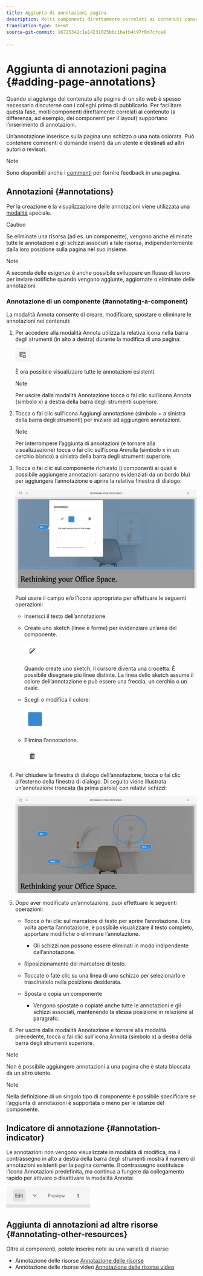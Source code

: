 ```yaml
---
title: Aggiunta di annotazioni pagina
description: Molti componenti direttamente correlati ai contenuti consentono di aggiungere un’annotazione
translation-type: tm+mt
source-git-commit: 16725342c1a14231025bbc1bafb4c97f0d7cfce8

---
```



# Aggiunta di annotazioni pagina {#adding-page-annotations}

Quando si aggiunge del contenuto alle pagine di un sito web è spesso necessario discuterne con i colleghi prima di pubblicarlo. Per facilitare questa fase, molti componenti direttamente correlati al contenuto (a differenza, ad esempio, dei componenti per il layout) supportano l’inserimento di annotazioni.

Un’annotazione inserisce sulla pagina uno schizzo o una nota colorata. Può contenere commenti o domande inseriti da un utente e destinati ad altri autori o revisori.

>[!NOTE]
>
>Sono disponibili anche i [commenti](/help/sites-cloud/authoring/getting-started/basic-handling.md#timeline) per fornire feedback in una pagina.

## Annotazioni {#annotations}

Per la creazione e la visualizzazione delle annotazioni viene utilizzata una [modalità](/help/sites-cloud/authoring/fundamentals/environment-tools.md#page-modes) speciale.

>[!CAUTION]
>
>Se eliminate una risorsa (ad es. un componente), vengono anche eliminate tutte le annotazioni e gli schizzi associati a tale risorsa, indipendentemente dalla loro posizione sulla pagina nel suo insieme.

>[!NOTE]
>
>A seconda delle esigenze è anche possibile sviluppare un flusso di lavoro per inviare notifiche quando vengono aggiunte, aggiornate o eliminate delle annotazioni.

### Annotazione di un componente {#annotating-a-component}

La modalità Annota consente di creare, modificare, spostare o eliminare le annotazioni nei contenuti:

1. Per accedere alla modalità Annota utilizza la relativa icona nella barra degli strumenti (in alto a destra) durante la modifica di una pagina:

   ![Pulsante Annotazione](/help/sites-cloud/authoring/assets/annotations.png)

   È ora possibile visualizzare tutte le annotazioni esistenti.

   >[!NOTE]
   >
   >Per uscire dalla modalità Annotazione tocca o fai clic sull’icona Annota (simbolo x) a destra della barra degli strumenti superiore.

1. Tocca o fai clic sull’icona Aggiungi annotazione (simbolo + a sinistra della barra degli strumenti) per iniziare ad aggiungere annotazioni.

   >[!NOTE]
   >
   >Per interrompere l’aggiunta di annotazioni (e tornare alla visualizzazione) tocca o fai clic sull’icona Annulla (simbolo x in un cerchio bianco) a sinistra della barra degli strumenti superiore.

1. Tocca o fai clic sul componente richiesto (i componenti ai quali è possibile aggiungere annotazioni saranno evidenziati da un bordo blu) per aggiungere l’annotazione e aprire la relativa finestra di dialogo:

   ![Aggiunta di un&#39;annotazione](/help/sites-cloud/authoring/assets/annotation-adding.png)

   Puoi usare il campo e/o l’icona appropriata per effettuare le seguenti operazioni:

   * Inserisci il testo dell’annotazione.
   * Create uno sketch (linee e forme) per evidenziare un’area del componente.

      ![Pulsante Sketch annotazione](/help/sites-cloud/authoring/assets/annotation-sketch.png)

      Quando create uno sketch, il cursore diventa una crocetta. È possibile disegnare più linee distinte. La linea dello sketch assume il colore dell’annotazione e può essere una freccia, un cerchio o un ovale.

   * Scegli o modifica il colore:

      ![Pulsante campione colore annotazione](/help/sites-cloud/authoring/assets/annotation-color-swatch.png)

   * Elimina l’annotazione.

      ![Pulsante di eliminazione annotazione](/help/sites-cloud/authoring/assets/annotation-delete.png)

1. Per chiudere la finestra di dialogo dell’annotazione, tocca o fai clic all’esterno della finestra di dialogo. Di seguito viene illustrata un’annotazione troncata (la prima parola) con relativi schizzi:

   ![sketch di annotazione](/help/sites-cloud/authoring/assets/annotation-sketches.png)

1. Dopo aver modificato un’annotazione, puoi effettuare le seguenti operazioni:

   * Tocca o fai clic sul marcatore di testo per aprire l’annotazione. Una volta aperta l’annotazione, è possibile visualizzare il testo completo, apportare modifiche o eliminare l’annotazione.

      * Gli schizzi non possono essere eliminati in modo indipendente dall’annotazione.
   * Riposizionamento del marcatore di testo.
   * Toccate o fate clic su una linea di uno schizzo per selezionarlo e trascinatelo nella posizione desiderata.
   * Sposta o copia un componente

      * Vengono spostate o copiate anche tutte le annotazioni e gli schizzi associati, mantenendo la stessa posizione in relazione al paragrafo.


1. Per uscire dalla modalità Annotazione e tornare alla modalità precedente, tocca o fai clic sull’icona Annota (simbolo x) a destra della barra degli strumenti superiore.

>[!NOTE]
>
>Non è possibile aggiungere annotazioni a una pagina che è stata bloccata da un altro utente.

>[!NOTE]
>
>Nella definizione di un singolo tipo di componente è possibile specificare se l’aggiunta di annotazioni è supportata o meno per le istanze del componente.

## Indicatore di annotazione {#annotation-indicator}

Le annotazioni non vengono visualizzate in modalità di modifica, ma il contrassegno in alto a destra della barra degli strumenti mostra il numero di annotazioni esistenti per la pagina corrente. Il contrassegno sostituisce l’icona Annotazioni predefinita, ma continua a fungere da collegamento rapido per attivare o disattivare la modalità Annota:

![Indicatore di annotazione](/help/sites-cloud/authoring/assets/annotation-indicator.png)

## Aggiunta di annotazioni ad altre risorse {#annotating-other-resources}

Oltre ai componenti, potete inserire note su una varietà di risorse:

* Annotazione delle risorse [Annotazione delle risorse](/help/assets/manage-digital-assets.md#annotating)
* Annotazione delle risorse video [Annotazione delle risorse video](/help/assets/manage-video-assets.md#annotate-video-assets)
